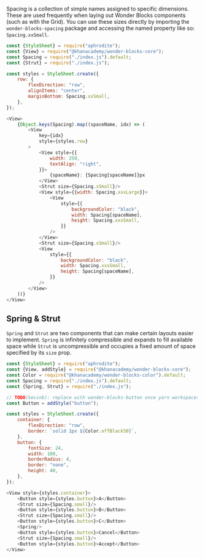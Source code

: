 Spacing is a collection of simple names assigned to specific dimensions. These are used frequently when laying out Wonder Blocks components (such as with the Grid). You can use these sizes directly by importing the `wonder-blocks-spacing` package and accessing the named property like so: `Spacing.xxSmall`.

```js
const {StyleSheet} = require("aphrodite");
const {View} = require("@khanacademy/wonder-blocks-core");
const Spacing = require("./index.js").default;
const {Strut} = require("./index.js");

const styles = StyleSheet.create({
    row: {
        flexDirection: "row",
        alignItems: "center",
        marginBottom: Spacing.xxSmall,
    },
});

<View>
    {Object.keys(Spacing).map((spaceName, idx) => (
        <View
            key={idx}
            style={styles.row}
        >
            <View style={{
                width: 250,
                textAlign: "right",
            }}>
                {spaceName}: {Spacing[spaceName]}px
            </View>
            <Strut size={Spacing.xSmall}/>
            <View style={{width: Spacing.xxxLarge}}>
                <View
                    style={{
                        backgroundColor: "black",
                        width: Spacing[spaceName],
                        height: Spacing.xxxSmall,
                    }}
                />
            </View>
            <Strut size={Spacing.xSmall}/>
            <View
                style={{
                    backgroundColor: "black",
                    width: Spacing.xxxSmall,
                    height: Spacing[spaceName],
                }}
            />
        </View>
    ))}
</View>
```

## Spring & Strut

`Spring` and `Strut` are two components that can make certain layouts easier to implement.
`Spring` is infinitely compressible and expands to fill available space while `Strut`
is uncompressible and occupies a fixed amount of space specified by its `size` prop.

```js
const {StyleSheet} = require("aphrodite");
const {View, addStyle} = require("@khanacademy/wonder-blocks-core");
const Color = require("@khanacademy/wonder-blocks-color").default;
const Spacing = require("./index.js").default;
const {Spring, Strut} = require("./index.js");

// TODO(kevinb): replace with wonder-blocks-button once yarn workspaces land
const Button = addStyle("button");

const styles = StyleSheet.create({
    container: {
        flexDirection: "row",
        border: `solid 1px ${Color.offBlack50}`,
    },
    button: {
        fontSize: 24,
        width: 100,
        borderRadius: 4,
        border: "none",
        height: 40,
    },
});

<View style={styles.container}>
    <Button style={styles.button}>A</Button>
    <Strut size={Spacing.small}/>
    <Button style={styles.button}>B</Button>
    <Strut size={Spacing.small}/>
    <Button style={styles.button}>C</Button>
    <Spring/>
    <Button style={styles.button}>Cancel</Button>
    <Strut size={Spacing.small}/>
    <Button style={styles.button}>Accept</Button>
</View>
```
